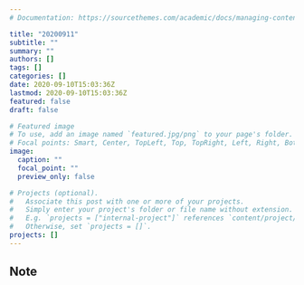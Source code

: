 ```yaml
---
# Documentation: https://sourcethemes.com/academic/docs/managing-content/

title: "20200911"
subtitle: ""
summary: ""
authors: []
tags: []
categories: []
date: 2020-09-10T15:03:36Z
lastmod: 2020-09-10T15:03:36Z
featured: false
draft: false

# Featured image
# To use, add an image named `featured.jpg/png` to your page's folder.
# Focal points: Smart, Center, TopLeft, Top, TopRight, Left, Right, BottomLeft, Bottom, BottomRight.
image:
  caption: ""
  focal_point: ""
  preview_only: false

# Projects (optional).
#   Associate this post with one or more of your projects.
#   Simply enter your project's folder or file name without extension.
#   E.g. `projects = ["internal-project"]` references `content/project/deep-learning/index.md`.
#   Otherwise, set `projects = []`.
projects: []
---
```


## Note

